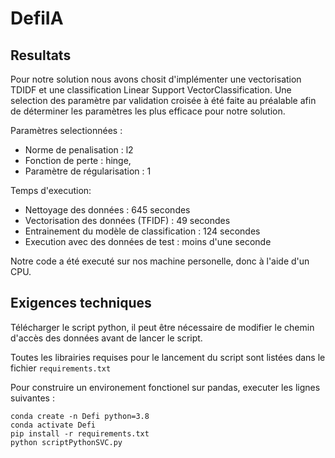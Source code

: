 # DefiIA
 
## Resultats

Pour notre solution nous avons chosit d'implémenter une vectorisation TDIDF et une classification Linear Support VectorClassification. Une selection des paramètre par validation croisée à été faite au préalable afin de déterminer les paramètres les plus efficace pour notre solution. 

Paramètres selectionnées :
 - Norme de penalisation : l2
 - Fonction de perte : hinge, 
 - Paramètre de régularisation : 1
 
Temps d'execution: 
- Nettoyage des données : 645 secondes
- Vectorisation des données (TFIDF) : 49 secondes
- Entrainement du modèle de classification : 124 secondes
- Execution avec des données de test : moins d'une seconde

Notre code a été executé sur nos machine personelle, donc à l'aide d'un CPU. 

## Exigences techniques

Télécharger le script python, il peut être nécessaire de modifier le chemin d'accès des données avant de lancer le script.

Toutes les librairies requises pour le lancement du script sont listées dans le fichier `requirements.txt`
  
Pour construire un environement fonctionel sur pandas, executer les lignes suivantes :
 
 ```
conda create -n Defi python=3.8
conda activate Defi
pip install -r requirements.txt 
python scriptPythonSVC.py
```
